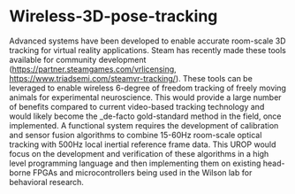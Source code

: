 # Wireless-3D-pose-tracking
Advanced systems have been developed to enable accurate room-scale 3D tracking for virtual reality applications. Steam has recently made these tools available for community development (https://partner.steamgames.com/vrlicensing, https://www.triadsemi.com/steamvr-tracking/). These tools can be leveraged to enable wireless 6-degree of freedom tracking of freely moving animals for experimental neuroscience.  This would provide a large number of benefits compared to current video-based tracking technology and would likely become the _de-facto gold-standard method in the field, once implemented. A functional system requires the development of calibration and sensor fusion algorithms to combine 15-60Hz room-scale optical tracking with 500Hz local inertial reference frame data. This UROP would focus on the development and verification of these algorithms in a high level programming language and then implementing them on existing head-borne FPGAs and microcontrollers being used in the Wilson lab for behavioral research.
